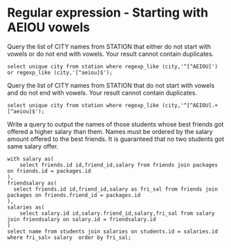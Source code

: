 # Regular expression - Starting with AEIOU vowels
Query the list of CITY names from STATION that either do not start with vowels or do not end with vowels. Your result cannot contain duplicates.
```
select unique city from station where regexp_like (city,'^[^AEIOU]') or regexp_like (city,'[^aeiou]$');
```

Query the list of CITY names from STATION that do not start with vowels and do not end with vowels. Your result cannot contain duplicates.
```
select unique city from station where regexp_like (city,'^[^AEIOU].+[^aeiou]$');
```
Write a query to output the names of those students whose best friends got offered a higher salary than them. Names must be ordered by the salary amount offered to the best friends. It is guaranteed that no two students got same salary offer.
```
with salary as(
    select friends.id id,friend_id,salary from friends join packages on friends.id = packages.id
),
friendsalary as(
  select friends.id id,friend_id,salary as fri_sal from friends join packages on friends.friend_id = packages.id                       
),
salaries as(
    select salary.id id,salary.friend_id,salary,fri_sal from salary join friendsalary on salary.id = friendsalary.id
)
select name from students join salaries on students.id = salaries.id where fri_sal> salary  order by fri_sal;
```